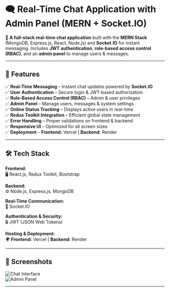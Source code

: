 # 🗨️ Real-Time Chat Application with Admin Panel (MERN + Socket.IO)

📌 **A full-stack real-time chat application** built with the **MERN Stack** (MongoDB, Express.js, React, Node.js) and **Socket.IO** for instant messaging. Includes **JWT authentication**, **role-based access control (RBAC)**, and an **admin panel** to manage users & messages.

---

## 🚀 Features

✅ **Real-Time Messaging** – Instant chat updates powered by **Socket.IO**  
✅ **User Authentication** – Secure login & JWT-based authorization  
✅ **Role-Based Access Control (RBAC)** – Admin & user privileges  
✅ **Admin Panel** – Manage users, messages & system settings  
✅ **Online Status Tracking** – Displays active users in real-time  
✅ **Redux Toolkit Integration** – Efficient global state management  
✅ **Error Handling** – Proper validations on frontend & backend  
✅ **Responsive UI** – Optimized for all screen sizes  
✅ **Deployment** – **Frontend:** Vercel | **Backend:** Render  

---

## 🛠️ Tech Stack

**Frontend:**  
🖥️ React.js, Redux Toolkit, Bootstrap  

**Backend:**  
⚙️ Node.js, Express.js, MongoDB  

**Real-Time Communication:**  
🔄 Socket.IO  

**Authentication & Security:**  
🔒 JWT (JSON Web Tokens)  

**Hosting & Deployment:**  
🌍 **Frontend:** Vercel | **Backend:** Render  

---

## 📸 Screenshots

![Chat Interface](./src/assets/chat-interface.png)  
![Admin Panel](./src/assets/admin-panel.png)  

---

